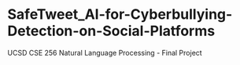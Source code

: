 # SafeTweet_AI-for-Cyberbullying-Detection-on-Social-Platforms
UCSD CSE 256 Natural Language Processing - Final Project
